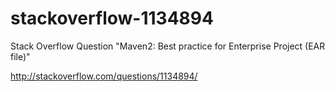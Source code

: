 # stackoverflow-1134894
Stack Overflow Question "Maven2: Best practice for Enterprise Project (EAR file)"

http://stackoverflow.com/questions/1134894/
